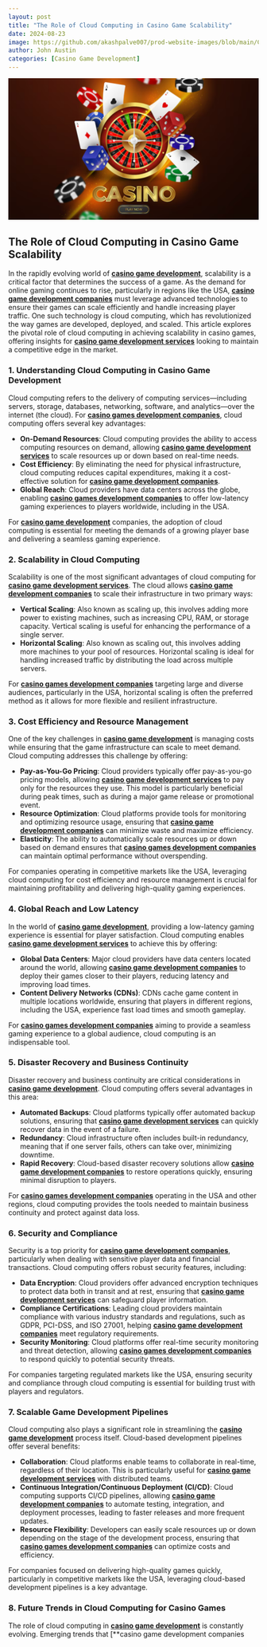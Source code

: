 ```yaml
---
layout: post
title: "The Role of Cloud Computing in Casino Game Scalability"
date: 2024-08-23
image: https://github.com/akashpalve007/prod-website-images/blob/main/Casino%20Games%20(1).png?raw=true
author: John Austin
categories: [Casino Game Development]
---
```

![Casino Games](https://github.com/akashpalve007/prod-website-images/blob/main/Casino%20Games%20(1).png?raw=true)

## The Role of Cloud Computing in Casino Game Scalability

In the rapidly evolving world of [**casino game development**](https://sdlccorp.com/services/games/casino-game-development-company/), scalability is a critical factor that determines the success of a game. As the demand for online gaming continues to rise, particularly in regions like the USA, [**casino game development companies**](https://sdlccorp.com/services/games/casino-game-development-company/) must leverage advanced technologies to ensure their games can scale efficiently and handle increasing player traffic. One such technology is cloud computing, which has revolutionized the way games are developed, deployed, and scaled. This article explores the pivotal role of cloud computing in achieving scalability in casino games, offering insights for [**casino game development services**](https://sdlccorp.com/services/games/casino-game-development-company/) looking to maintain a competitive edge in the market.

### 1. **Understanding Cloud Computing in Casino Game Development**

Cloud computing refers to the delivery of computing services—including servers, storage, databases, networking, software, and analytics—over the internet (the cloud). For [**casino games development companies**](https://sdlccorp.com/services/games/casino-game-development-company/), cloud computing offers several key advantages:

- **On-Demand Resources**: Cloud computing provides the ability to access computing resources on demand, allowing [**casino game development services**](https://sdlccorp.com/services/games/casino-game-development-company/) to scale resources up or down based on real-time needs.
- **Cost Efficiency**: By eliminating the need for physical infrastructure, cloud computing reduces capital expenditures, making it a cost-effective solution for [**casino game development companies**](https://sdlccorp.com/services/games/casino-game-development-company/).
- **Global Reach**: Cloud providers have data centers across the globe, enabling [**casino games development companies**](https://sdlccorp.com/services/games/casino-game-development-company/) to offer low-latency gaming experiences to players worldwide, including in the USA.

For [**casino game development**](https://sdlccorp.com/services/games/casino-game-development-company/) companies, the adoption of cloud computing is essential for meeting the demands of a growing player base and delivering a seamless gaming experience.

### 2. **Scalability in Cloud Computing**

Scalability is one of the most significant advantages of cloud computing for [**casino game development services**](https://sdlccorp.com/services/games/casino-game-development-company/). The cloud allows [**casino game development companies**](https://sdlccorp.com/services/games/casino-game-development-company/) to scale their infrastructure in two primary ways:

- **Vertical Scaling**: Also known as scaling up, this involves adding more power to existing machines, such as increasing CPU, RAM, or storage capacity. Vertical scaling is useful for enhancing the performance of a single server.
- **Horizontal Scaling**: Also known as scaling out, this involves adding more machines to your pool of resources. Horizontal scaling is ideal for handling increased traffic by distributing the load across multiple servers.

For [**casino games development companies**](https://sdlccorp.com/services/games/casino-game-development-company/) targeting large and diverse audiences, particularly in the USA, horizontal scaling is often the preferred method as it allows for more flexible and resilient infrastructure.

### 3. **Cost Efficiency and Resource Management**

One of the key challenges in [**casino game development**](https://sdlccorp.com/services/games/casino-game-development-company/) is managing costs while ensuring that the game infrastructure can scale to meet demand. Cloud computing addresses this challenge by offering:

- **Pay-as-You-Go Pricing**: Cloud providers typically offer pay-as-you-go pricing models, allowing [**casino game development services**](https://sdlccorp.com/services/games/casino-game-development-company/) to pay only for the resources they use. This model is particularly beneficial during peak times, such as during a major game release or promotional event.
- **Resource Optimization**: Cloud platforms provide tools for monitoring and optimizing resource usage, ensuring that [**casino game development companies**](https://sdlccorp.com/services/games/casino-game-development-company/) can minimize waste and maximize efficiency.
- **Elasticity**: The ability to automatically scale resources up or down based on demand ensures that [**casino games development companies**](https://sdlccorp.com/services/games/casino-game-development-company/) can maintain optimal performance without overspending.

For companies operating in competitive markets like the USA, leveraging cloud computing for cost efficiency and resource management is crucial for maintaining profitability and delivering high-quality gaming experiences.

### 4. **Global Reach and Low Latency**

In the world of [**casino game development**](https://sdlccorp.com/services/games/casino-game-development-company/), providing a low-latency gaming experience is essential for player satisfaction. Cloud computing enables [**casino game development services**](https://sdlccorp.com/services/games/casino-game-development-company/) to achieve this by offering:

- **Global Data Centers**: Major cloud providers have data centers located around the world, allowing [**casino game development companies**](https://sdlccorp.com/services/games/casino-game-development-company/) to deploy their games closer to their players, reducing latency and improving load times.
- **Content Delivery Networks (CDNs)**: CDNs cache game content in multiple locations worldwide, ensuring that players in different regions, including the USA, experience fast load times and smooth gameplay.

For [**casino games development companies**](https://sdlccorp.com/services/games/casino-game-development-company/) aiming to provide a seamless gaming experience to a global audience, cloud computing is an indispensable tool.

### 5. **Disaster Recovery and Business Continuity**

Disaster recovery and business continuity are critical considerations in [**casino game development**](https://sdlccorp.com/services/games/casino-game-development-company/). Cloud computing offers several advantages in this area:

- **Automated Backups**: Cloud platforms typically offer automated backup solutions, ensuring that [**casino game development services**](https://sdlccorp.com/services/games/casino-game-development-company/) can quickly recover data in the event of a failure.
- **Redundancy**: Cloud infrastructure often includes built-in redundancy, meaning that if one server fails, others can take over, minimizing downtime.
- **Rapid Recovery**: Cloud-based disaster recovery solutions allow [**casino game development companies**](https://sdlccorp.com/services/games/casino-game-development-company/) to restore operations quickly, ensuring minimal disruption to players.

For [**casino games development companies**](https://sdlccorp.com/services/games/casino-game-development-company/) operating in the USA and other regions, cloud computing provides the tools needed to maintain business continuity and protect against data loss.

### 6. **Security and Compliance**

Security is a top priority for [**casino game development companies**](https://sdlccorp.com/services/games/casino-game-development-company/), particularly when dealing with sensitive player data and financial transactions. Cloud computing offers robust security features, including:

- **Data Encryption**: Cloud providers offer advanced encryption techniques to protect data both in transit and at rest, ensuring that [**casino game development services**](https://sdlccorp.com/services/games/casino-game-development-company/) can safeguard player information.
- **Compliance Certifications**: Leading cloud providers maintain compliance with various industry standards and regulations, such as GDPR, PCI-DSS, and ISO 27001, helping [**casino game development companies**](https://sdlccorp.com/services/games/casino-game-development-company/) meet regulatory requirements.
- **Security Monitoring**: Cloud platforms offer real-time security monitoring and threat detection, allowing [**casino games development companies**](https://sdlccorp.com/services/games/casino-game-development-company/) to respond quickly to potential security threats.

For companies targeting regulated markets like the USA, ensuring security and compliance through cloud computing is essential for building trust with players and regulators.

### 7. **Scalable Game Development Pipelines**

Cloud computing also plays a significant role in streamlining the [**casino game development**](https://sdlccorp.com/services/games/casino-game-development-company/) process itself. Cloud-based development pipelines offer several benefits:

- **Collaboration**: Cloud platforms enable teams to collaborate in real-time, regardless of their location. This is particularly useful for [**casino game development services**](https://sdlccorp.com/services/games/casino-game-development-company/) with distributed teams.
- **Continuous Integration/Continuous Deployment (CI/CD)**: Cloud computing supports CI/CD pipelines, allowing [**casino game development companies**](https://sdlccorp.com/services/games/casino-game-development-company/) to automate testing, integration, and deployment processes, leading to faster releases and more frequent updates.
- **Resource Flexibility**: Developers can easily scale resources up or down depending on the stage of the development process, ensuring that [**casino games development companies**](https://sdlccorp.com/services/games/casino-game-development-company/) can optimize costs and efficiency.

For companies focused on delivering high-quality games quickly, particularly in competitive markets like the USA, leveraging cloud-based development pipelines is a key advantage.

### 8. **Future Trends in Cloud Computing for Casino Games**

The role of cloud computing in [**casino game development**](https://sdlccorp.com/services/games/casino-game-development-company/) is constantly evolving. Emerging trends that [**casino game development companies


